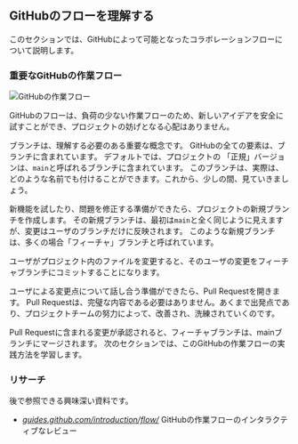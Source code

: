 ## GitHubのフローを理解する

このセクションでは、GitHubによって可能となったコラボレーションフローについて説明します。

### 重要なGitHubの作業フロー

![GitHubの作業フロー](../img/github-workflow.png)

GitHubのフローは、負荷の少ない作業フローのため、新しいアイデアを安全に試すことができ、プロジェクトの妨げとなる心配はありません。

ブランチは、理解する必要のある重要な概念です。 GitHubの全ての要素は、ブランチに含まれています。 デフォルトでは、プロジェクトの 「正規」バージョンは、`main`と呼ばれるブランチに含まれています。 このブランチは、実際は、どのような名前でも付けることができます。これから、少しの間、見ていきましょう。

新機能を試したり、問題を修正する準備ができたら、プロジェクトの新規ブランチを作成します。 その新規ブランチは、最初は`main`と全く同じように見えますが、変更はユーザのブランチだけに反映されます。 このような新規ブランチは、多くの場合「フィーチャ」ブランチと呼ばれています。

ユーザがプロジェクト内のファイルを変更すると、そのユーザの変更をフィーチャブランチにコミットすることになります。

ユーザによる変更点について話し合う準備ができたら、Pull Requestを開きます。 Pull Requestは、完璧な内容である必要はありません。あくまで出発点であり、プロジェクトチームの努力によって、改善され、洗練されていくのです。

Pull Requestに含まれる変更が承認されると、フィーチャブランチは、mainブランチにマージされます。 次のセクションでは、このGitHubの作業フローの実践方法を学習します。

### リサーチ

後で参照できる興味深い資料です。

- *[guides.github.com/introduction/flow/](https://guides.github.com/introduction/flow/)* GitHubの作業フローのインタラクティブなレビュー
